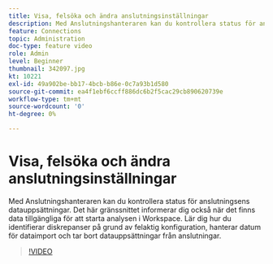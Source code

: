 ```yaml
---
title: Visa, felsöka och ändra anslutningsinställningar
description: Med Anslutningshanteraren kan du kontrollera status för anslutningsens datauppsättningar. Det här gränssnittet informerar dig också när det finns data tillgängliga för att starta analysen i Workspace.
feature: Connections
topic: Administration
doc-type: feature video
role: Admin
level: Beginner
thumbnail: 342097.jpg
kt: 10221
exl-id: 49a902be-bb17-4bcb-b86e-0c7a93b1d580
source-git-commit: ea4f1ebf6ccff886dc6b2f5cac29cb890620739e
workflow-type: tm+mt
source-wordcount: '0'
ht-degree: 0%

---
```


# Visa, felsöka och ändra anslutningsinställningar

Med Anslutningshanteraren kan du kontrollera status för anslutningsens datauppsättningar. Det här gränssnittet informerar dig också när det finns data tillgängliga för att starta analysen i Workspace. Lär dig hur du identifierar diskrepanser på grund av felaktig konfiguration, hanterar datum för dataimport och tar bort datauppsättningar från anslutningar.

>[!VIDEO](https://video.tv.adobe.com/v/342097/?quality=12&learn=on)

